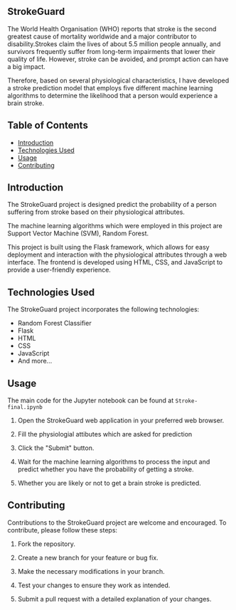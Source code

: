 ## StrokeGuard
The World Health Organisation (WHO) reports that stroke is the second greatest cause of mortality worldwide and a major contributor to disability.Strokes claim the lives of about 5.5 million people annually, and survivors frequently suffer from long-term impairments that lower their quality of life. However, stroke can be avoided, and prompt action can have a big impact. 

Therefore, based on several physiological characteristics, I have developed a stroke prediction model that employs five different machine learning algorithms to determine the likelihood that a person would experience a brain stroke.

## Table of Contents

- [Introduction](#introduction)
- [Technologies Used](#technologies-used)
- [Usage](#usage)
- [Contributing](#contributing)

## Introduction

The StrokeGuard project is designed predict the probability of a person suffering from stroke based on their physiological attributes.

The machine learning algorithms which were employed in this project are Support Vector Machine (SVM), Random Forest.  

This project is built using the Flask framework, which allows for easy deployment and interaction with the physiological attributes through a web interface. The frontend is developed using HTML, CSS, and JavaScript to provide a user-friendly experience.

## Technologies Used

The StrokeGuard project incorporates the following technologies:

- Random Forest Classifier
- Flask
- HTML
- CSS
- JavaScript
- And more...


## Usage

The main code for the Jupyter notebook can be found at `Stroke-final.ipynb`

1. Open the StrokeGuard web application in your preferred web browser.

2. Fill the physiologial attibutes which are asked for prediction

3. Click the "Submit" button.

4. Wait for the machine learning algorithms to process the input and predict whether you have the probability of getting a stroke.

5. Whether you are likely or not to get a brain stroke is predicted.


## Contributing

Contributions to the StrokeGuard project are welcome and encouraged. To contribute, please follow these steps:

1. Fork the repository.

2. Create a new branch for your feature or bug fix.

3. Make the necessary modifications in your branch.

4. Test your changes to ensure they work as intended.

5. Submit a pull request with a detailed explanation of your changes.

